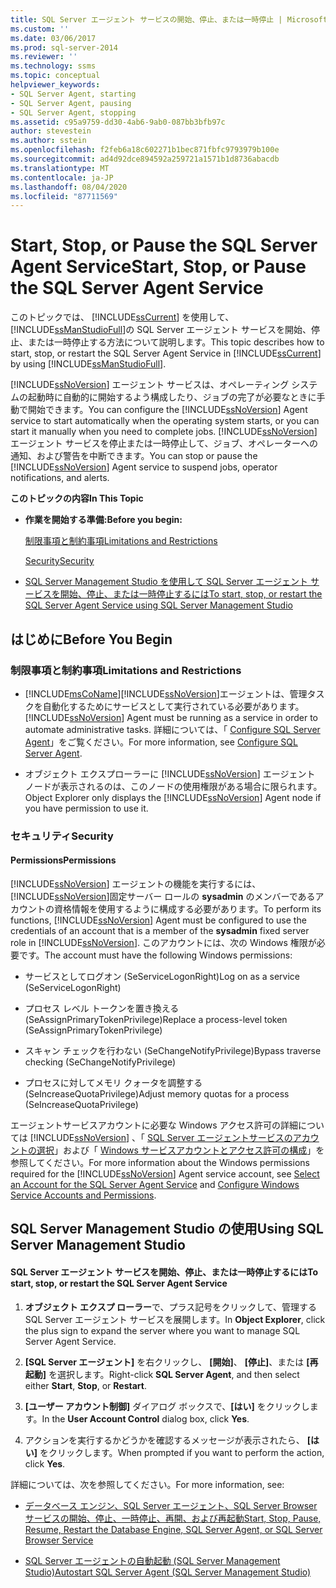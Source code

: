 ```yaml
---
title: SQL Server エージェント サービスの開始、停止、または一時停止 | Microsoft Docs
ms.custom: ''
ms.date: 03/06/2017
ms.prod: sql-server-2014
ms.reviewer: ''
ms.technology: ssms
ms.topic: conceptual
helpviewer_keywords:
- SQL Server Agent, starting
- SQL Server Agent, pausing
- SQL Server Agent, stopping
ms.assetid: c95a9759-dd30-4ab6-9ab0-087bb3bfb97c
author: stevestein
ms.author: sstein
ms.openlocfilehash: f2feb6a18c602271b1bec871fbfc9793979b100e
ms.sourcegitcommit: ad4d92dce894592a259721a1571b1d8736abacdb
ms.translationtype: MT
ms.contentlocale: ja-JP
ms.lasthandoff: 08/04/2020
ms.locfileid: "87711569"
---
```

# <a name="start-stop-or-pause-the-sql-server-agent-service"></a><span data-ttu-id="f74c8-102">Start, Stop, or Pause the SQL Server Agent Service</span><span class="sxs-lookup"><span data-stu-id="f74c8-102">Start, Stop, or Pause the SQL Server Agent Service</span></span>
  <span data-ttu-id="f74c8-103">このトピックでは、 [!INCLUDE[ssCurrent](../../includes/sscurrent-md.md)] を使用して、 [!INCLUDE[ssManStudioFull](../../includes/ssmanstudiofull-md.md)]の SQL Server エージェント サービスを開始、停止、または一時停止する方法について説明します。</span><span class="sxs-lookup"><span data-stu-id="f74c8-103">This topic describes how to start, stop, or restart the SQL Server Agent Service in [!INCLUDE[ssCurrent](../../includes/sscurrent-md.md)] by using [!INCLUDE[ssManStudioFull](../../includes/ssmanstudiofull-md.md)].</span></span>  
  
 <span data-ttu-id="f74c8-104">[!INCLUDE[ssNoVersion](../../includes/ssnoversion-md.md)] エージェント サービスは、オペレーティング システムの起動時に自動的に開始するよう構成したり、ジョブの完了が必要なときに手動で開始できます。</span><span class="sxs-lookup"><span data-stu-id="f74c8-104">You can configure the [!INCLUDE[ssNoVersion](../../includes/ssnoversion-md.md)] Agent service to start automatically when the operating system starts, or you can start it manually when you need to complete jobs.</span></span> <span data-ttu-id="f74c8-105">[!INCLUDE[ssNoVersion](../../includes/ssnoversion-md.md)] エージェント サービスを停止または一時停止して、ジョブ、オペレーターへの通知、および警告を中断できます。</span><span class="sxs-lookup"><span data-stu-id="f74c8-105">You can stop or pause the [!INCLUDE[ssNoVersion](../../includes/ssnoversion-md.md)] Agent service to suspend jobs, operator notifications, and alerts.</span></span>  
  
 <span data-ttu-id="f74c8-106">**このトピックの内容**</span><span class="sxs-lookup"><span data-stu-id="f74c8-106">**In This Topic**</span></span>  
  
-   <span data-ttu-id="f74c8-107">**作業を開始する準備:**</span><span class="sxs-lookup"><span data-stu-id="f74c8-107">**Before you begin:**</span></span>  
  
     [<span data-ttu-id="f74c8-108">制限事項と制約事項</span><span class="sxs-lookup"><span data-stu-id="f74c8-108">Limitations and Restrictions</span></span>](#Restrictions)  
  
     [<span data-ttu-id="f74c8-109">Security</span><span class="sxs-lookup"><span data-stu-id="f74c8-109">Security</span></span>](#Security)  
  
-   [<span data-ttu-id="f74c8-110">SQL Server Management Studio を使用して SQL Server エージェント サービスを開始、停止、または一時停止するには</span><span class="sxs-lookup"><span data-stu-id="f74c8-110">To start, stop, or restart the SQL Server Agent Service using SQL Server Management Studio</span></span>](#SSMSProcedure)  
  
##  <a name="before-you-begin"></a><a name="BeforeYouBegin"></a> <span data-ttu-id="f74c8-111">はじめに</span><span class="sxs-lookup"><span data-stu-id="f74c8-111">Before You Begin</span></span>  
  
###  <a name="limitations-and-restrictions"></a><a name="Restrictions"></a> <span data-ttu-id="f74c8-112">制限事項と制約事項</span><span class="sxs-lookup"><span data-stu-id="f74c8-112">Limitations and Restrictions</span></span>  
  
-   [!INCLUDE[msCoName](../../includes/msconame-md.md)]<span data-ttu-id="f74c8-113">[!INCLUDE[ssNoVersion](../../includes/ssnoversion-md.md)]エージェントは、管理タスクを自動化するためにサービスとして実行されている必要があります。</span><span class="sxs-lookup"><span data-stu-id="f74c8-113">[!INCLUDE[ssNoVersion](../../includes/ssnoversion-md.md)] Agent must be running as a service in order to automate administrative tasks.</span></span> <span data-ttu-id="f74c8-114">詳細については、「 [Configure SQL Server Agent](configure-sql-server-agent.md)」をご覧ください。</span><span class="sxs-lookup"><span data-stu-id="f74c8-114">For more information, see [Configure SQL Server Agent](configure-sql-server-agent.md).</span></span>  
  
-   <span data-ttu-id="f74c8-115">オブジェクト エクスプローラーに [!INCLUDE[ssNoVersion](../../includes/ssnoversion-md.md)] エージェント ノードが表示されるのは、このノードの使用権限がある場合に限られます。</span><span class="sxs-lookup"><span data-stu-id="f74c8-115">Object Explorer only displays the [!INCLUDE[ssNoVersion](../../includes/ssnoversion-md.md)] Agent node if you have permission to use it.</span></span>  
  
###  <a name="security"></a><a name="Security"></a> <span data-ttu-id="f74c8-116">セキュリティ</span><span class="sxs-lookup"><span data-stu-id="f74c8-116">Security</span></span>  
  
####  <a name="permissions"></a><a name="Permissions"></a> <span data-ttu-id="f74c8-117">Permissions</span><span class="sxs-lookup"><span data-stu-id="f74c8-117">Permissions</span></span>  
 <span data-ttu-id="f74c8-118">[!INCLUDE[ssNoVersion](../../includes/ssnoversion-md.md)] エージェントの機能を実行するには、 [!INCLUDE[ssNoVersion](../../includes/ssnoversion-md.md)]固定サーバー ロールの **sysadmin** のメンバーであるアカウントの資格情報を使用するように構成する必要があります。</span><span class="sxs-lookup"><span data-stu-id="f74c8-118">To perform its functions, [!INCLUDE[ssNoVersion](../../includes/ssnoversion-md.md)] Agent must be configured to use the credentials of an account that is a member of the **sysadmin** fixed server role in [!INCLUDE[ssNoVersion](../../includes/ssnoversion-md.md)].</span></span> <span data-ttu-id="f74c8-119">このアカウントには、次の Windows 権限が必要です。</span><span class="sxs-lookup"><span data-stu-id="f74c8-119">The account must have the following Windows permissions:</span></span>  
  
-   <span data-ttu-id="f74c8-120">サービスとしてログオン (SeServiceLogonRight)</span><span class="sxs-lookup"><span data-stu-id="f74c8-120">Log on as a service (SeServiceLogonRight)</span></span>  
  
-   <span data-ttu-id="f74c8-121">プロセス レベル トークンを置き換える (SeAssignPrimaryTokenPrivilege)</span><span class="sxs-lookup"><span data-stu-id="f74c8-121">Replace a process-level token (SeAssignPrimaryTokenPrivilege)</span></span>  
  
-   <span data-ttu-id="f74c8-122">スキャン チェックを行わない (SeChangeNotifyPrivilege)</span><span class="sxs-lookup"><span data-stu-id="f74c8-122">Bypass traverse checking (SeChangeNotifyPrivilege)</span></span>  
  
-   <span data-ttu-id="f74c8-123">プロセスに対してメモリ クォータを調整する (SeIncreaseQuotaPrivilege)</span><span class="sxs-lookup"><span data-stu-id="f74c8-123">Adjust memory quotas for a process (SeIncreaseQuotaPrivilege)</span></span>  
  
 <span data-ttu-id="f74c8-124">エージェントサービスアカウントに必要な Windows アクセス許可の詳細については [!INCLUDE[ssNoVersion](../../includes/ssnoversion-md.md)] 、「 [SQL Server エージェントサービスのアカウントの選択](select-an-account-for-the-sql-server-agent-service.md)」および「 [Windows サービスアカウントとアクセス許可の構成](../../database-engine/configure-windows/configure-windows-service-accounts-and-permissions.md)」を参照してください。</span><span class="sxs-lookup"><span data-stu-id="f74c8-124">For more information about the Windows permissions required for the [!INCLUDE[ssNoVersion](../../includes/ssnoversion-md.md)] Agent service account, see [Select an Account for the SQL Server Agent Service](select-an-account-for-the-sql-server-agent-service.md) and [Configure Windows Service Accounts and Permissions](../../database-engine/configure-windows/configure-windows-service-accounts-and-permissions.md).</span></span>  
  
##  <a name="using-sql-server-management-studio"></a><a name="SSMSProcedure"></a> <span data-ttu-id="f74c8-125">SQL Server Management Studio の使用</span><span class="sxs-lookup"><span data-stu-id="f74c8-125">Using SQL Server Management Studio</span></span>  
  
#### <a name="to-start-stop-or-restart-the-sql-server-agent-service"></a><span data-ttu-id="f74c8-126">SQL Server エージェント サービスを開始、停止、または一時停止するには</span><span class="sxs-lookup"><span data-stu-id="f74c8-126">To start, stop, or restart the SQL Server Agent Service</span></span>  
  
1.  <span data-ttu-id="f74c8-127">**オブジェクト エクスプ ローラー**で、プラス記号をクリックして、管理する SQL Server エージェント サービスを展開します。</span><span class="sxs-lookup"><span data-stu-id="f74c8-127">In **Object Explorer**, click the plus sign to expand the server where you want to manage SQL Server Agent Service.</span></span>  
  
2.  <span data-ttu-id="f74c8-128">**[SQL Server エージェント]** を右クリックし、 **[開始]**、 **[停止]**、または **[再起動]** を選択します。</span><span class="sxs-lookup"><span data-stu-id="f74c8-128">Right-click **SQL Server Agent**, and then select either **Start**, **Stop**, or **Restart**.</span></span>  
  
3.  <span data-ttu-id="f74c8-129">**[ユーザー アカウント制御]** ダイアログ ボックスで、**[はい]** をクリックします。</span><span class="sxs-lookup"><span data-stu-id="f74c8-129">In the **User Account Control** dialog box, click **Yes**.</span></span>  
  
4.  <span data-ttu-id="f74c8-130">アクションを実行するかどうかを確認するメッセージが表示されたら、 **[はい]** をクリックします。</span><span class="sxs-lookup"><span data-stu-id="f74c8-130">When prompted if you want to perform the action, click **Yes**.</span></span>  
  
 <span data-ttu-id="f74c8-131">詳細については、次を参照してください。</span><span class="sxs-lookup"><span data-stu-id="f74c8-131">For more information, see:</span></span>  
  
-   [<span data-ttu-id="f74c8-132">データベース エンジン、SQL Server エージェント、SQL Server Browser サービスの開始、停止、一時停止、再開、および再起動</span><span class="sxs-lookup"><span data-stu-id="f74c8-132">Start, Stop, Pause, Resume, Restart the Database Engine, SQL Server Agent, or SQL Server Browser Service</span></span>](../../database-engine/configure-windows/start-stop-pause-resume-restart-sql-server-services.md)  
  
-   [<span data-ttu-id="f74c8-133">SQL Server エージェントの自動起動 (SQL Server Management Studio)</span><span class="sxs-lookup"><span data-stu-id="f74c8-133">Autostart SQL Server Agent &#40;SQL Server Management Studio&#41;</span></span>](autostart-sql-server-agent-sql-server-management-studio.md)  
  
  
